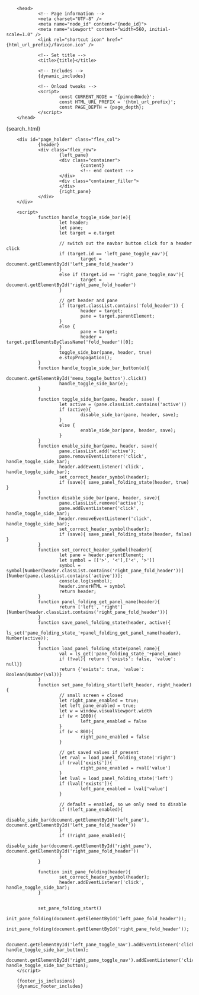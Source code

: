 <!DOCTYPE html>

<html lang="en">

        <head>
                <!-- Page information -->
                <meta charset="UTF-8" />
                <meta name="node_id" content="{node_id}">
                <meta name="viewport" content="width=560, initial-scale=1.0" />
                <link rel="shortcut icon" href="{html_url_prefix}/favicon.ico" />

                <!-- Set title -->
                <title>{title}</title>

                <!-- Includes -->
                {dynamic_includes}

                <!-- Onload tweaks -->
                <script>
                        const CURRENT_NODE = '{pinnedNode}';
                        const HTML_URL_PREFIX = '{html_url_prefix}';
                        const PAGE_DEPTH = {page_depth};
                </script>
        </head>

<body class="theme-obs-light">
        <div id="antiflash" style="display: none;"></div>
        <script>
                document.getElementById('antiflash').style.display = 'block';
        </script>
        {search_html}

        <div id="page_holder" class="flex_col">
                {header}
                <div class="flex_row">
                        {left_pane}
                        <div class="container">
                                {content}
                                <!-- end content -->
                        </div>
                        <div class="container_filler">
                        </div>
                        {right_pane}
                </div>
        </div>

        <script>
                function handle_toggle_side_bar(e){
                        let header;
                        let pane; 
                        let target = e.target

                        // switch out the navbar button click for a header click
                        if (target.id == 'left_pane_toggle_nav'){
                                target = document.getElementById('left_pane_fold_header')
                        }
                        else if (target.id == 'right_pane_toggle_nav'){
                                target = document.getElementById('right_pane_fold_header')
                        }

                        // get header and pane
                        if (target.classList.contains('fold_header')) {
                                header = target;
                                pane = target.parentElement;
                        }
                        else {
                                pane = target;
                                header = target.getElementsByClassName('fold_header')[0];
                        }
                        toggle_side_bar(pane, header, true)
                        e.stopPropagation();
                }
                function handle_toggle_side_bar_button(e){
                        document.getElementById('menu_toggle_button').click()
                        handle_toggle_side_bar(e);
                }

                function toggle_side_bar(pane, header, save) {
                        let active = (pane.classList.contains('active'))
                        if (active){
                                disable_side_bar(pane, header, save);
                        }
                        else {
                                enable_side_bar(pane, header, save);
                        }
                }
                function enable_side_bar(pane, header, save){
                        pane.classList.add('active');
                        pane.removeEventListener('click', handle_toggle_side_bar);
                        header.addEventListener('click', handle_toggle_side_bar);
                        set_correct_header_symbol(header);
                        if (save){ save_panel_folding_state(header, true) }
                }
                function disable_side_bar(pane, header, save){
                        pane.classList.remove('active');
                        pane.addEventListener('click', handle_toggle_side_bar);
                        header.removeEventListener('click', handle_toggle_side_bar);
                        set_correct_header_symbol(header);
                        if (save){ save_panel_folding_state(header, false) }
                }
                function set_correct_header_symbol(header){
                        let pane = header.parentElement;
                        let symbol = [['>', '<'],['<', '>']]
                        symbol = symbol[Number(header.classList.contains('right_pane_fold_header'))][Number(pane.classList.contains('active'))];
                        console.log(symbol);
                        header.innerHTML = symbol
                        return header;
                }
                function panel_folding_get_panel_name(header){
                        return ['left', 'right'][Number(header.classList.contains('right_pane_fold_header'))]
                }
                function save_panel_folding_state(header, active){
                        ls_set('pane_folding_state_'+panel_folding_get_panel_name(header), Number(active));
                }
                function load_panel_folding_state(panel_name){
                        val = ls_get('pane_folding_state_'+panel_name)
                        if (!val){ return {'exists': false, 'value': null}}
                        return {'exists': true, 'value': Boolean(Number(val))}
                }
                function set_pane_folding_start(left_header, right_header){
                        // small screen = closed
                        let right_pane_enabled = true;
                        let left_pane_enabled = true;
                        let w = window.visualViewport.width
                        if (w < 1000){
                                left_pane_enabled = false
                        }
                        if (w < 800){
                                right_pane_enabled = false
                        }

                        // get saved values if present
                        let rval = load_panel_folding_state('right')
                        if (rval['exists']){
                                right_pane_enabled = rval['value']
                        }
                        let lval = load_panel_folding_state('left')
                        if (lval['exists']){
                                left_pane_enabled = lval['value']
                        }

                        // default = enabled, so we only need to disable
                        if (!left_pane_enabled){
                                disable_side_bar(document.getElementById('left_pane'), document.getElementById('left_pane_fold_header'))
                        }
                        if (!right_pane_enabled){
                                disable_side_bar(document.getElementById('right_pane'), document.getElementById('right_pane_fold_header'))
                        }
                }

                function init_pane_folding(header){
                        set_correct_header_symbol(header);
                        header.addEventListener('click', handle_toggle_side_bar);
                }
                
                
                set_pane_folding_start()
                init_pane_folding(document.getElementById('left_pane_fold_header'));
                init_pane_folding(document.getElementById('right_pane_fold_header'));

                document.getElementById('left_pane_toggle_nav').addEventListener('click', handle_toggle_side_bar_button);
                document.getElementById('right_pane_toggle_nav').addEventListener('click', handle_toggle_side_bar_button);
        </script>

        {footer_js_inclusions}
        {dynamic_footer_includes}



</body>
</html>